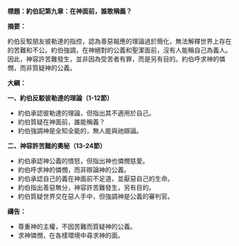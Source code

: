 **標題：約伯記第九章：在神面前，誰敢稱義？**

**摘要：**

約伯反駁朋友彼勒達的指控，認為善惡報應的理論過於簡化，無法解釋世界上存在的苦難和不公。約伯強調，在神絕對的公義和聖潔面前，沒有人能稱自己為義人。因此，神容許苦難發生，並非因為受苦者有罪，而是另有目的。約伯呼求神的憐憫，而非質疑神的公義。

**大綱：**

**一、約伯反駁彼勒達的理論（1-12節）**
* 約伯承認彼勒達的理論，但指出其不適用於自己。
* 約伯質疑在神面前，誰能稱義？
* 約伯強調神是全知全能的，無人能與祂辯論。

**二、神容許苦難的奧秘（13-24節）**
* 約伯承認神公義的憤怒，但指出神也憐憫慈愛。
* 約伯呼求神的憐憫，而非辯論神的公義。
* 約伯承認自己的義在神面前不足道，並厭惡自己的生命。
* 約伯指出善惡無分，神容許苦難發生，另有目的。
* 約伯質疑世界交在惡人手中，但強調神是公義的審判官。

**禱告：**

* 尊重神的主權，不因苦難而質疑神的公義。
* 求神憐憫，在各樣環境中尋求神的面。